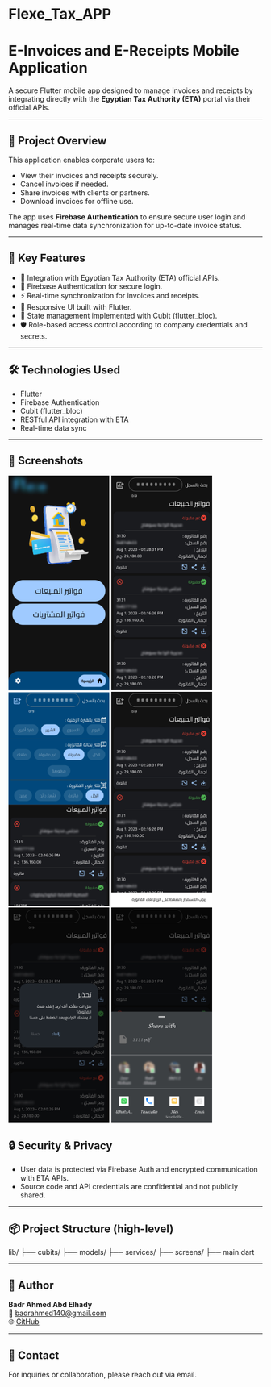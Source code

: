 # Flexe_Tax_APP
# E-Invoices and E-Receipts Mobile Application

A secure Flutter mobile app designed to manage invoices and receipts by integrating directly with the **Egyptian Tax Authority (ETA)** portal via their official APIs.

---

## 🚀 Project Overview

This application enables corporate users to:

- View their invoices and receipts securely.
- Cancel invoices if needed.
- Share invoices with clients or partners.
- Download invoices for offline use.

The app uses **Firebase Authentication** to ensure secure user login and manages real-time data synchronization for up-to-date invoice status.

---

## 🎯 Key Features

- 🔗 Integration with Egyptian Tax Authority (ETA) official APIs.
- 🔐 Firebase Authentication for secure login.
- ⚡ Real-time synchronization for invoices and receipts.
- 📲 Responsive UI built with Flutter.
- 🧩 State management implemented with Cubit (flutter_bloc).
- 🛡️ Role-based access control according to company credentials and secrets.

---

## 🛠️ Technologies Used

- Flutter  
- Firebase Authentication  
- Cubit (flutter_bloc)  
- RESTful API integration with ETA  
- Real-time data sync  

---

## 📱 Screenshots


<p float="left">
  <img src="Screens/Screen1.jpg" width="200" />
  <img src="Screens/Screen2.jpg" width="200" />
  <img src="Screens/screen3.jpg" width="200" />
  <img src="Screens/screen4.jpg" width="200" />
  <img src="Screens/screen5.jpg" width="200" />
  <img src="Screens/screen6.jpg" width="200" />
</p>


## 🔒 Security & Privacy

- User data is protected via Firebase Auth and encrypted communication with ETA APIs.
- Source code and API credentials are confidential and not publicly shared.

---

## 📦 Project Structure (high-level)
lib/
├── cubits/
├── models/
├── services/
├── screens/
├── main.dart

---

## 👤 Author

**Badr Ahmed Abd Elhady**  
📧 [badrahmed140@gmail.com](mailto:badrahmed140@gmail.com)  
🌐 [GitHub](https://github.com/BadrAhmed140)

---

## 📩 Contact

For inquiries or collaboration, please reach out via email.

